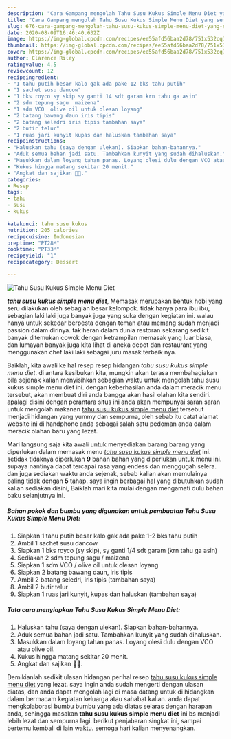 ```yaml
---
description: "Cara Gampang mengolah Tahu Susu Kukus Simple Menu Diet yang sempurna"
title: "Cara Gampang mengolah Tahu Susu Kukus Simple Menu Diet yang sempurna"
slug: 676-cara-gampang-mengolah-tahu-susu-kukus-simple-menu-diet-yang-sempurna
date: 2020-08-09T16:46:40.632Z
image: https://img-global.cpcdn.com/recipes/ee55afd56baa2d78/751x532cq70/tahu-susu-kukus-simple-menu-diet-foto-resep-utama.jpg
thumbnail: https://img-global.cpcdn.com/recipes/ee55afd56baa2d78/751x532cq70/tahu-susu-kukus-simple-menu-diet-foto-resep-utama.jpg
cover: https://img-global.cpcdn.com/recipes/ee55afd56baa2d78/751x532cq70/tahu-susu-kukus-simple-menu-diet-foto-resep-utama.jpg
author: Clarence Riley
ratingvalue: 4.5
reviewcount: 12
recipeingredient:
- "1 tahu putih besar kalo gak ada pake 12 bks tahu putih"
- "1 sachet susu dancow"
- "1 bks royco sy skip sy ganti 14 sdt garam krn tahu ga asin"
- "2 sdm tepung sagu  maizena"
- "1 sdm VCO  olive oil untuk olesan loyang"
- "2 batang bawang daun iris tipis"
- "2 batang seledri iris tipis tambahan saya"
- "2 butir telur"
- "1 ruas jari kunyit kupas dan haluskan tambahan saya"
recipeinstructions:
- "Haluskan tahu (saya dengan ulekan). Siapkan bahan-bahannya."
- "Aduk semua bahan jadi satu. Tambahkan kunyit yang sudah dihaluskan."
- "Masukkan dalam loyang tahan panas. Loyang olesi dulu dengan VCO atau olive oil."
- "Kukus hingga matang sekitar 20 menit."
- "Angkat dan sajikan 🤗😘."
categories:
- Resep
tags:
- tahu
- susu
- kukus

katakunci: tahu susu kukus 
nutrition: 205 calories
recipecuisine: Indonesian
preptime: "PT28M"
cooktime: "PT33M"
recipeyield: "1"
recipecategory: Dessert

---
```



![Tahu Susu Kukus Simple Menu Diet](https://img-global.cpcdn.com/recipes/ee55afd56baa2d78/751x532cq70/tahu-susu-kukus-simple-menu-diet-foto-resep-utama.jpg)

<b><i>tahu susu kukus simple menu diet</i></b>, Memasak merupakan bentuk hobi yang seru dilakukan oleh sebagian besar kelompok. tidak hanya para ibu ibu, sebagian laki laki juga banyak juga yang suka dengan kegiatan ini. walau hanya untuk sekedar berpesta dengan teman atau memang sudah menjadi passion dalam dirinya. tak heran dalam dunia restoran sekarang sedikit banyak ditemukan cowok dengan ketrampilan memasak yang luar biasa, dan lumayan banyak juga kita lihat di aneka depot dan restaurant yang menggunakan chef laki laki sebagai juru masak terbaik nya.



Baiklah, kita awali ke hal resep resep hidangan <i>tahu susu kukus simple menu diet</i>. di antara kesibukan kita, mungkin akan terasa membahagiakan bila sejenak kalian menyisihkan sebagian waktu untuk mengolah tahu susu kukus simple menu diet ini. dengan keberhasilan anda dalam meracik menu tersebut, akan membuat diri anda bangga akan hasil olahan kita sendiri. apalagi disini dengan perantara situs ini anda akan mempunyai saran saran untuk mengolah makanan <u>tahu susu kukus simple menu diet</u> tersebut menjadi hidangan yang yummy dan sempurna, oleh sebab itu catat alamat website ini di handphone anda sebagai salah satu pedoman anda dalam meracik olahan baru yang lezat.


Mari langsung saja kita awali untuk menyediakan barang barang yang diperlukan dalam memasak menu <u><i>tahu susu kukus simple menu diet</i></u> ini. setidak tidaknya diperlukan <b>9</b> bahan bahan yang diperlukan untuk menu ini. supaya nantinya dapat tercapai rasa yang endess dan menggugah selera. dan juga sediakan waktu anda sejenak, sebab kalian akan memulainya paling tidak dengan <b>5</b> tahap. saya ingin berbagai hal yang dibutuhkan sudah kalian sediakan disini, Baiklah mari kita mulai dengan mengamati dulu bahan baku selanjutnya ini.

<!--inarticleads1-->

##### Bahan pokok dan bumbu yang digunakan untuk pembuatan Tahu Susu Kukus Simple Menu Diet:

1. Siapkan 1 tahu putih besar kalo gak ada pake 1-2 bks tahu putih
1. Ambil 1 sachet susu dancow
1. Siapkan 1 bks royco (sy skip), sy ganti 1/4 sdt garam (krn tahu ga asin)
1. Sediakan 2 sdm tepung sagu / maizena
1. Siapkan 1 sdm VCO / olive oil untuk olesan loyang
1. Siapkan 2 batang bawang daun, iris tipis
1. Ambil 2 batang seledri, iris tipis (tambahan saya)
1. Ambil 2 butir telur
1. Siapkan 1 ruas jari kunyit, kupas dan haluskan (tambahan saya)




<!--inarticleads2-->

##### Tata cara menyiapkan Tahu Susu Kukus Simple Menu Diet:

1. Haluskan tahu (saya dengan ulekan). Siapkan bahan-bahannya.
1. Aduk semua bahan jadi satu. Tambahkan kunyit yang sudah dihaluskan.
1. Masukkan dalam loyang tahan panas. Loyang olesi dulu dengan VCO atau olive oil.
1. Kukus hingga matang sekitar 20 menit.
1. Angkat dan sajikan 🤗😘.




Demikianlah sedikit ulasan hidangan perihal resep <u>tahu susu kukus simple menu diet</u> yang lezat. saya ingin anda sudah mengerti dengan ulasan diatas, dan anda dapat mengolah lagi di masa datang untuk di hidangkan dalam bermacam kegiatan keluarga atau sahabat kalian. anda dapat mengkolaborasi bumbu bumbu yang ada diatas selaras dengan harapan anda, sehingga masakan <b>tahu susu kukus simple menu diet</b> ini bs menjadi lebih lezat dan sempurna lagi. berikut penjabaran singkat ini, sampai bertemu kembali di lain waktu. semoga hari kalian menyenangkan.

